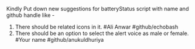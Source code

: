 Kindly Put down new suggestions for batteryStatus script with name and github handle like -
1. There should be related icons in it. #Ali Anwar #github/echobash
2. There should be an option to select the alert voice as male or female. #Your name  #github/anukuldhuriya
